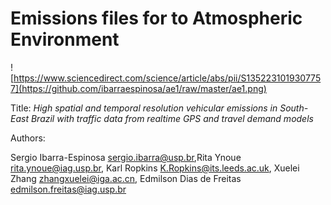 Emissions files for to Atmospheric Environment
============

![https://www.sciencedirect.com/science/article/abs/pii/S1352231019307757](https://github.com/ibarraespinosa/ae1/raw/master/ae1.png)


Title: 
*High spatial and temporal resolution vehicular emissions in South-East Brazil with traffic data from realtime GPS and travel demand models* 

Authors: 

Sergio Ibarra-Espinosa sergio.ibarra@usp.br,Rita Ynoue rita.ynoue@iag.usp.br, Karl Ropkins K.Ropkins@its.leeds.ac.uk, Xuelei Zhang zhangxuelei@iga.ac.cn, Edmilson Dias de Freitas edmilson.freitas@iag.usp.br

